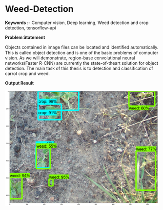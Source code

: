 # Weed-Detection

**Keywords** :-
Computer vision, Deep learning, Weed detection and crop detection, tensorflow-api

**Problem Statement**

Objects contained in image ﬁles can be located and identiﬁed automatically. This is called object detection and is one of the basic problems of computer vision. As we will demonstrate, region-base convolutional neural networks(Faster R-CNN) are currently the state-of-theart solution for object detection. The main task of this thesis is to detection and classification of carrot  crop  and weed.

**Output Result**

![test1](https://github.com/okoliechykwuka/Weed-Detection/blob/master/test%20result/test1.png)
